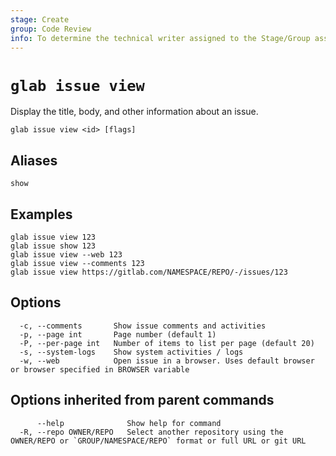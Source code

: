 ```yaml
---
stage: Create
group: Code Review
info: To determine the technical writer assigned to the Stage/Group associated with this page, see https://about.gitlab.com/handbook/product/ux/technical-writing/#assignments
---
```


<!--
This documentation is auto generated by a script.
Please do not edit this file directly. Run `make gen-docs` instead.
-->

# `glab issue view`

Display the title, body, and other information about an issue.

```plaintext
glab issue view <id> [flags]
```

## Aliases

```plaintext
show
```

## Examples

```plaintext
glab issue view 123
glab issue show 123
glab issue view --web 123
glab issue view --comments 123
glab issue view https://gitlab.com/NAMESPACE/REPO/-/issues/123

```

## Options

```plaintext
  -c, --comments       Show issue comments and activities
  -p, --page int       Page number (default 1)
  -P, --per-page int   Number of items to list per page (default 20)
  -s, --system-logs    Show system activities / logs
  -w, --web            Open issue in a browser. Uses default browser or browser specified in BROWSER variable
```

## Options inherited from parent commands

```plaintext
      --help              Show help for command
  -R, --repo OWNER/REPO   Select another repository using the OWNER/REPO or `GROUP/NAMESPACE/REPO` format or full URL or git URL
```
